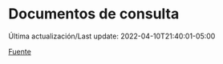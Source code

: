 # Documentos de consulta

Última actualización/Last update: 2022-04-10T21:40:01-05:00

 [Fuente](https://coronavirus.gob.mx/documentos-de-consulta/)
